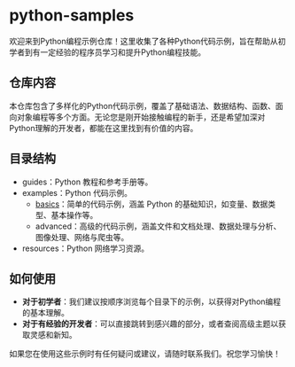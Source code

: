 # python-samples
欢迎来到Python编程示例仓库！这里收集了各种Python代码示例，旨在帮助从初学者到有一定经验的程序员学习和提升Python编程技能。
## 仓库内容
本仓库包含了多样化的Python代码示例，覆盖了基础语法、数据结构、函数、面向对象编程等多个方面。无论您是刚开始接触编程的新手，还是希望加深对Python理解的开发者，都能在这里找到有价值的内容。
## 目录结构
+ guides：Python 教程和参考手册等。
+ examples：Python 代码示例。
  + [basics](/examples/basics/)：简单的代码示例，涵盖 Python 的基础知识，如变量、数据类型、基本操作等。
  + advanced：高级的代码示例，涵盖文件和文档处理、数据处理与分析、图像处理、网络与爬虫等。
+ resources：Python 网络学习资源。
## 如何使用
- **对于初学者**：我们建议按顺序浏览每个目录下的示例，以获得对Python编程的基本理解。
- **对于有经验的开发者**：可以直接跳转到感兴趣的部分，或者查阅高级主题以获取灵感和新知。

如果您在使用这些示例时有任何疑问或建议，请随时联系我们。祝您学习愉快！
